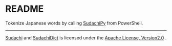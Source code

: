# README

Tokenize Japanese words by calling [SudachiPy](https://github.com/WorksApplications/sudachi.rs) from PowerShell.


---

[Sudachi](https://github.com/WorksApplications/Sudachi) and [SudachiDict](https://github.com/WorksApplications/SudachiDict) is licensed under the [Apache License, Version2.0](http://www.apache.org/licenses/LICENSE-2.0.html) .
